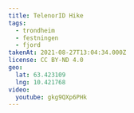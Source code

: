```yaml
---
title: TelenorID Hike
tags:
  - trondheim
  - festningen
  - fjord
takenAt: 2021-08-27T13:04:34.000Z
license: CC BY-ND 4.0
geo:
  lat: 63.423109
  lng: 10.421768
video:
  youtube: gkg9QXp6PHk
---
```

